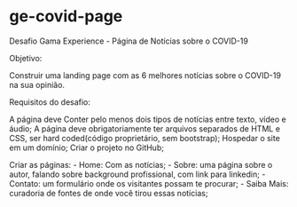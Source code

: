# ge-covid-page
Desafio Gama Experience - Página de Notícias sobre o COVID-19




Objetivo:

Construir uma landing page com as 6 melhores notícias sobre o COVID-19 na sua opinião. 

Requisitos do desafio:

A página deve Conter pelo menos dois tipos de notícias entre texto, vídeo e áudio;
A página deve obrigatoriamente ter arquivos separados de HTML e CSS, ser hard coded(código proprietário, sem bootstrap);
Hospedar o site em um domínio;
Criar o projeto no GitHub;

Criar as páginas: 
    - Home: Com as notícias;
    - Sobre: uma página sobre o autor, falando sobre background profissional, com link para linkedin;
    - Contato: um formulário onde os visitantes possam te procurar;
    - Saiba Mais: curadoria de fontes de onde você tirou essas notícias;



